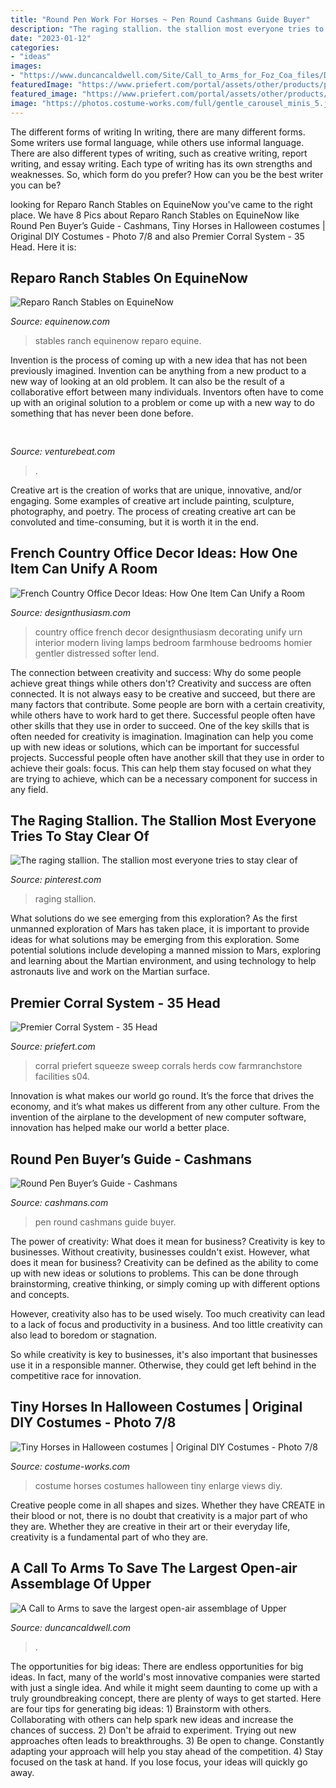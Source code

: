 ```yaml
---
title: "Round Pen Work For Horses ~ Pen Round Cashmans Guide Buyer"
description: "The raging stallion. the stallion most everyone tries to stay clear of"
date: "2023-01-12"
categories:
- "ideas"
images:
- "https://www.duncancaldwell.com/Site/Call_to_Arms_for_Foz_Coa_files/DSCF8785.jpg"
featuredImage: "https://www.priefert.com/portal/assets/other/products/product/pictureslarge/1235.jpg"
featured_image: "https://www.priefert.com/portal/assets/other/products/product/pictureslarge/1235.jpg"
image: "https://photos.costume-works.com/full/gentle_carousel_minis_5.jpg"
---
```



The different forms of writing
In writing, there are many different forms. Some writers use formal language, while others use informal language. There are also different types of writing, such as creative writing, report writing, and essay writing. Each type of writing has its own strengths and weaknesses. So, which form do you prefer? How can you be the best writer you can be?

	

		
looking for Reparo Ranch Stables on EquineNow you've came to the right place. We have 8 Pics about Reparo Ranch Stables on EquineNow like Round Pen Buyer’s Guide - Cashmans, Tiny Horses in Halloween costumes | Original DIY Costumes - Photo 7/8 and also Premier Corral System - 35 Head. Here it is:
		
    
## Reparo Ranch Stables On EquineNow

<img loading=lazy src="https://img.equinenow.com/slir/w1200/equine/data/farms/221737_1.jpg%3F1432157249" onerror="this.onerror=null;this.src='https://tse2.mm.bing.net/th?id=OIP.k28XAzIIVo5ZLHQY_AUiJwHaFj&amp;pid=15.1';" alt="Reparo Ranch Stables on EquineNow">

_Source: equinenow.com_

>stables ranch equinenow reparo equine. 

	

Invention is the process of coming up with a new idea that has not been previously imagined. Invention can be anything from a new product to a new way of looking at an old problem. It can also be the result of a collaborative effort between many individuals. Inventors often have to come up with an original solution to a problem or come up with a new way to do something that has never been done before.

    
## 

<img loading=lazy src="https://venturebeat.com/wp-content/uploads/2019/05/amd-ryzen-third-generation.jpg" onerror="this.onerror=null;this.src='https://tse1.mm.bing.net/th?id=OIP.11ghnT6m99Zk2gavAzErcQHaDt&amp;pid=15.1';" alt="">

_Source: venturebeat.com_

>. 

	

Creative art is the creation of works that are unique, innovative, and/or engaging. Some examples of creative art include painting, sculpture, photography, and poetry. The process of creating creative art can be convoluted and time-consuming, but it is worth it in the end.

    
## French Country Office Decor Ideas: How One Item Can Unify A Room

<img loading=lazy src="https://designthusiasm.com/wp-content/uploads/2018/05/French-Country-office-decor-ideas-08.jpg" onerror="this.onerror=null;this.src='https://tse3.mm.bing.net/th?id=OIP.afmxhCgoRsMkR0tVMCL4rQHaLH&amp;pid=15.1';" alt="French Country Office Decor Ideas: How One Item Can Unify a Room">

_Source: designthusiasm.com_

>country office french decor designthusiasm decorating unify urn interior modern living lamps bedroom farmhouse bedrooms homier gentler distressed softer lend. 

	

The connection between creativity and success: Why do some people achieve great things while others don't?
Creativity and success are often connected. It is not always easy to be creative and succeed, but there are many factors that contribute. Some people are born with a certain creativity, while others have to work hard to get there. Successful people often have other skills that they use in order to succeed. One of the key skills that is often needed for creativity is imagination. Imagination can help you come up with new ideas or solutions, which can be important for successful projects. Successful people often have another skill that they use in order to achieve their goals: focus. This can help them stay focused on what they are trying to achieve, which can be a necessary component for success in any field.

    
## The Raging Stallion. The Stallion Most Everyone Tries To Stay Clear Of

<img loading=lazy src="https://i.pinimg.com/originals/05/32/c0/0532c0a2aefb36c838a8dc4b9ffb58fe.jpg" onerror="this.onerror=null;this.src='https://tse4.mm.bing.net/th?id=OIP.KFHFa84Hidbo326FBAZElAHaKX&amp;pid=15.1';" alt="The raging stallion. The stallion most everyone tries to stay clear of">

_Source: pinterest.com_

>raging stallion. 

	

What solutions do we see emerging from this exploration?
As the first unmanned exploration of Mars has taken place, it is important to provide ideas for what solutions may be emerging from this exploration. Some potential solutions include developing a manned mission to Mars, exploring and learning about the Martian environment, and using technology to help astronauts live and work on the Martian surface.

    
## Premier Corral System - 35 Head

<img loading=lazy src="https://www.priefert.com/portal/assets/other/products/product/pictureslarge/1235.jpg" onerror="this.onerror=null;this.src='https://tse1.mm.bing.net/th?id=OIP.FlcvcKE2IilFP2RjrST5FQHaHH&amp;pid=15.1';" alt="Premier Corral System - 35 Head">

_Source: priefert.com_

>corral priefert squeeze sweep corrals herds cow farmranchstore facilities s04. 

	

Innovation is what makes our world go round. It’s the force that drives the economy, and it’s what makes us different from any other culture. From the invention of the airplane to the development of new computer software, innovation has helped make our world a better place.

    
## Round Pen Buyer’s Guide - Cashmans

<img loading=lazy src="http://www.cashmans.com/wp-content/uploads/2015/04/roundpen3.jpg" onerror="this.onerror=null;this.src='https://tse4.mm.bing.net/th?id=OIP.FkIBgguhyouGt5EB_ves1AHaE7&amp;pid=15.1';" alt="Round Pen Buyer’s Guide - Cashmans">

_Source: cashmans.com_

>pen round cashmans guide buyer. 

	

The power of creativity: What does it mean for business?
Creativity is key to businesses. Without creativity, businesses couldn't exist. However, what does it mean for business? 
Creativity can be defined as the ability to come up with new ideas or solutions to problems. This can be done through brainstorming, creative thinking, or simply coming up with different options and concepts. 

However, creativity also has to be used wisely. Too much creativity can lead to a lack of focus and productivity in a business. And too little creativity can also lead to boredom or stagnation. 

So while creativity is key to businesses, it's also important that businesses use it in a responsible manner. Otherwise, they could get left behind in the competitive race for innovation.

    
## Tiny Horses In Halloween Costumes | Original DIY Costumes - Photo 7/8

<img loading=lazy src="https://photos.costume-works.com/full/gentle_carousel_minis_5.jpg" onerror="this.onerror=null;this.src='https://tse2.mm.bing.net/th?id=OIP.SMuPPQRhVf-FPWrdZM_a6AHaJQ&amp;pid=15.1';" alt="Tiny Horses in Halloween costumes | Original DIY Costumes - Photo 7/8">

_Source: costume-works.com_

>costume horses costumes halloween tiny enlarge views diy. 

	

Creative people come in all shapes and sizes. Whether they have CREATE in their blood or not, there is no doubt that creativity is a major part of who they are. Whether they are creative in their art or their everyday life, creativity is a fundamental part of who they are.

    
## A Call To Arms To Save The Largest Open-air Assemblage Of Upper

<img loading=lazy src="https://www.duncancaldwell.com/Site/Call_to_Arms_for_Foz_Coa_files/DSCF8785.jpg" onerror="this.onerror=null;this.src='https://tse3.mm.bing.net/th?id=OIP.XDm_ULs7EVviqMesVHTl_AHaJ4&amp;pid=15.1';" alt="A Call to Arms to save the largest open-air assemblage of Upper">

_Source: duncancaldwell.com_

>. 

	

The opportunities for big ideas:
There are endless opportunities for big ideas. In fact, many of the world's most innovative companies were started with just a single idea. And while it might seem daunting to come up with a truly groundbreaking concept, there are plenty of ways to get started. Here are four tips for generating big ideas: 1) Brainstorm with others. Collaborating with others can help spark new ideas and increase the chances of success. 2) Don't be afraid to experiment. Trying out new approaches often leads to breakthroughs. 3) Be open to change. Constantly adapting your approach will help you stay ahead of the competition. 4) Stay focused on the task at hand. If you lose focus, your ideas will quickly go away.

